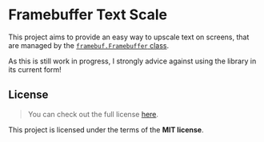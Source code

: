 # Framebuffer Text Scale

This project aims to provide an easy way to upscale text on screens, 
that are managed by the [`framebuf.Framebuffer` class](https://docs.micropython.org/en/latest/library/framebuf.html).

As this is still work in progress, I strongly advice against using the 
library in its current form!

## License

> You can check out the full license [here](https://github.com/tim21821/framebuff-text-scale/blob/main/LICENSE).

This project is licensed under the terms of the **MIT license**.
